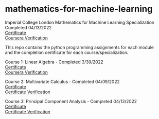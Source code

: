# mathematics-for-machine-learning
Imperial College London 
Mathematics for Machine Learning Specialization Completed 04/13/2022 <br/>
[Certificate](Specialization_Certificate.pdf)<br/>
[Coursera Verification](https://coursera.org/share/791935e24bf26614f86dc8b7acda0765)


This repo contains the python programming assignments for each module and the completion certificate for each course/specialization.

Course 1: Linear Algebra - Completed 3/30/2022<br/>
[Certificate](linear-algebra/certificate03302022.pdf)<br/>
[Coursera Verification](https://coursera.org/share/4509bf123f61b6795695bab3210f0205)


Course 2: Multivariate Calculus - Completed 04/09/2022<br/>
[Certificate](multivariate-calculus/certificate04092022.pdf)<br/>
[Certificate Verification](https://coursera.org/share/964aebf54aee2808ab9c8620494d31e6)

Course 3: Principal Component Analysis - Completed 04/13/2022<br/>
[Certificate](principal-components/certificate04132022.pdf)<br/>
[Certificate Verification](https://coursera.org/share/df1e06f7afbbf0b7abc7f197faeba7d8)
